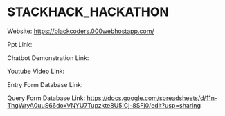 # STACKHACK_HACKATHON
Website: https://blackcoders.000webhostapp.com/ 

Ppt Link:

Chatbot Demonstration Link:

Youtube Video Link:

Entry Form Database Link:

Query Form Database Link: https://docs.google.com/spreadsheets/d/11n-ThgWryA0uuS66doxVNYU7Tupzkte8U5ICj-8SFj0/edit?usp=sharing
